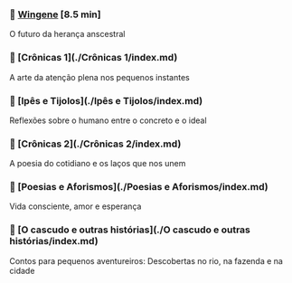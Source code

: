 ### 📄 [Wingene](./wingene-o-futuro-da-heranca-anscestral.html) <span class="word-count">[8.5 min]</span>
O futuro da herança anscestral

### 📁 [Crônicas 1](./Crônicas 1/index.md)
A arte da atenção plena nos pequenos instantes
### 📁 [Ipês e Tijolos](./Ipês e Tijolos/index.md)
Reflexões sobre o humano entre o concreto e o ideal
### 📁 [Crônicas 2](./Crônicas 2/index.md)
A poesia do cotidiano e os laços que nos unem
### 📁 [Poesias e Aforismos](./Poesias e Aforismos/index.md)
Vida consciente, amor e esperança
### 📁 [O cascudo e outras histórias](./O cascudo e outras histórias/index.md)
Contos para pequenos aventureiros: Descobertas no rio, na fazenda e na cidade